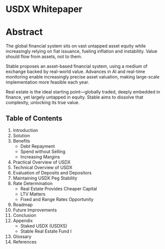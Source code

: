 # USDX Whitepaper

# Abstract
The global financial system sits on vast untapped asset equity while increasingly relying on fiat issuance, fueling inflation and instability. Value should flow from assets, not to them.  

Stable proposes an asset-based financial system, using a medium of exchange backed by real-world value. Advances in AI and real-time monitoring enable increasingly precise asset valuation, making large-scale implementation more feasible each year.  

Real estate is the ideal starting point—globally traded, deeply embedded in finance, yet largely untapped in equity. Stable aims to dissolve that complexity, unlocking its true value.

## Table of Contents
1. Introduction
2. Solution
3. Benefits
     - Debt Repayment
     - Spend without Selling
     - Increasing Margins
4. Practical Overview of USDX
5. Technical Overview of USDX
6. Evaluation of Deposits and Depositors
7. Maintaining USDX Peg Stability
8. Rate Determination
     - Real Estate Provides Cheaper Capital
     - LTV Matters
     - Fixed and Range Rates Opportunity
9. Roadmap
10. Future Improvements
11. Conclusion
12. Appendix
     - Staked USDX (USDXS)
     - Stable Real Estate Fund I
13. Glossary
14. References
